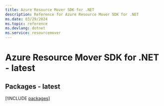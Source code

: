 ```yaml
---
title: Azure Resource Mover SDK for .NET
description: Reference for Azure Resource Mover SDK for .NET
ms.date: 03/29/2024
ms.topic: reference
ms.devlang: dotnet
ms.service: resourcemover
---
```

# Azure Resource Mover SDK for .NET - latest
## Packages - latest
[!INCLUDE [packages](resource-mover-index.md)]